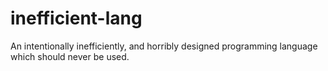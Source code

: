 # inefficient-lang
An intentionally inefficiently, and horribly designed programming language which should never be used.
